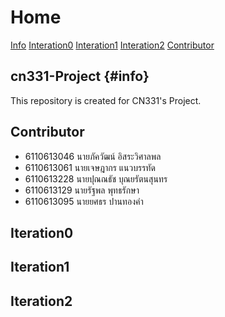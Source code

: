 # Home
 [Info](#info) [Interation0](#Iteration0) [Interation1](#Iteration1) [Interation2](#Iteration2) [Contributor](#Contributor)

## cn331-Project {#info}
This repository is created for CN331's Project.

## Contributor
- 6110613046 นายภัควัฒน์ อิสระวิศาลพล
- 6110613061 นายเจษฎากร แนวบรรทัด
- 6110613228 นายปุณณธัช บุณยรัตนสุนทร
- 6110613129 นายรัฐพล พุทธรักษา
- 6110613095 นายยศธร ปานทองคำ

## Iteration0

## Iteration1

## Iteration2
